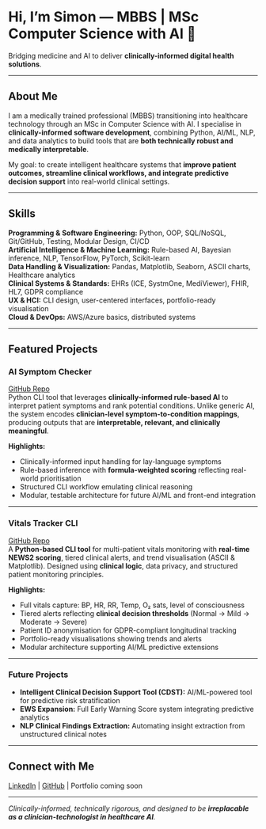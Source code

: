 # Hi, I’m Simon — MBBS | MSc Computer Science with AI 👋

Bridging medicine and AI to deliver **clinically-informed digital health solutions**.

---

## About Me

I am a medically trained professional (MBBS) transitioning into healthcare technology through an MSc in Computer Science with AI. I specialise in **clinically-informed software development**, combining Python, AI/ML, NLP, and data analytics to build tools that are **both technically robust and medically interpretable**.

My goal: to create intelligent healthcare systems that **improve patient outcomes, streamline clinical workflows, and integrate predictive decision support** into real-world clinical settings.

---

## Skills

**Programming & Software Engineering:** Python, OOP, SQL/NoSQL, Git/GitHub, Testing, Modular Design, CI/CD  
**Artificial Intelligence & Machine Learning:** Rule-based AI, Bayesian inference, NLP, TensorFlow, PyTorch, Scikit-learn  
**Data Handling & Visualization:** Pandas, Matplotlib, Seaborn, ASCII charts, Healthcare analytics  
**Clinical Systems & Standards:** EHRs (ICE, SystmOne, MediViewer), FHIR, HL7, GDPR compliance  
**UX & HCI:** CLI design, user-centered interfaces, portfolio-ready visualisation  
**Cloud & DevOps:** AWS/Azure basics, distributed systems  

---

## Featured Projects

### AI Symptom Checker
[GitHub Repo](https://github.com/SimonYip22/AI-Symptom-Checker)  
Python CLI tool that leverages **clinically-informed rule-based AI** to interpret patient symptoms and rank potential conditions. Unlike generic AI, the system encodes **clinician-level symptom-to-condition mappings**, producing outputs that are **interpretable, relevant, and clinically meaningful**.

**Highlights:**
- Clinically-informed input handling for lay-language symptoms  
- Rule-based inference with **formula-weighted scoring** reflecting real-world prioritisation  
- Structured CLI workflow emulating clinical reasoning  
- Modular, testable architecture for future AI/ML and front-end integration  

---

### Vitals Tracker CLI
[GitHub Repo](https://github.com/SimonYip22/Vitals-Tracker-CLI)  
A **Python-based CLI tool** for multi-patient vitals monitoring with **real-time NEWS2 scoring**, tiered clinical alerts, and trend visualisation (ASCII & Matplotlib). Designed using **clinical logic**, data privacy, and structured patient monitoring principles.

**Highlights:**
- Full vitals capture: BP, HR, RR, Temp, O₂ sats, level of consciousness  
- Tiered alerts reflecting **clinical decision thresholds** (Normal → Mild → Moderate → Severe)  
- Patient ID anonymisation for GDPR-compliant longitudinal tracking  
- Portfolio-ready visualisations showing trends and alerts  
- Modular architecture supporting AI/ML predictive extensions  

---

### Future Projects
- **Intelligent Clinical Decision Support Tool (CDST):** AI/ML-powered tool for predictive risk stratification  
- **EWS Expansion:** Full Early Warning Score system integrating predictive analytics  
- **NLP Clinical Findings Extraction:** Automating insight extraction from unstructured clinical notes  

---

## Connect with Me

[LinkedIn](https://www.linkedin.com/in/simonyip/) | [GitHub](https://github.com/SimonYip22) | Portfolio coming soon

---

*Clinically-informed, technically rigorous, and designed to be **irreplacable as a clinician-technologist in healthcare AI**.*
